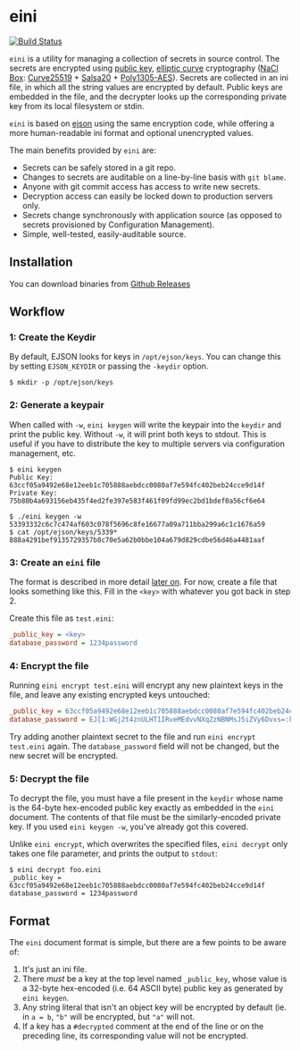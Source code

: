 # eini

[![Build Status](https://travis-ci.org/jeffutter/eini.svg?branch=master)](https://travis-ci.org/jeffutter/eini)

`eini` is a utility for managing a collection of secrets in source control. The
secrets are encrypted using [public
key](http://en.wikipedia.org/wiki/Public-key_cryptography), [elliptic
curve](http://en.wikipedia.org/wiki/Elliptic_curve_cryptography) cryptography
([NaCl](http://nacl.cr.yp.to/) [Box](http://nacl.cr.yp.to/box.html):
[Curve25519](http://en.wikipedia.org/wiki/Curve25519) +
[Salsa20](http://en.wikipedia.org/wiki/Salsa20) +
[Poly1305-AES](http://en.wikipedia.org/wiki/Poly1305-AES)). Secrets are
collected in an ini file, in which all the string values are encrypted by default. Public
keys are embedded in the file, and the decrypter looks up the corresponding
private key from its local filesystem or stdin.

`eini` is based on [ejson](http://github.com/shopify/ejson) using the same encryption code, while offering a more human-readable ini format and optional unencrypted values.

The main benefits provided by `eini` are:

* Secrets can be safely stored in a git repo.
* Changes to secrets are auditable on a line-by-line basis with `git blame`.
* Anyone with git commit access has access to write new secrets.
* Decryption access can easily be locked down to production servers only.
* Secrets change synchronously with application source (as opposed to secrets
  provisioned by Configuration Management).
* Simple, well-tested, easily-auditable source.

## Installation

You can download binaries from [Github Releases](https://github.com/jeffutter/eini/releases)

## Workflow

### 1: Create the Keydir

By default, EJSON looks for keys in `/opt/ejson/keys`. You can change this by
setting `EJSON_KEYDIR` or passing the `-keydir` option.

```
$ mkdir -p /opt/ejson/keys
```

### 2: Generate a keypair

When called with `-w`, `eini keygen` will write the keypair into the `keydir`
and print the public key. Without `-w`, it will print both keys to stdout. This
is useful if you have to distribute the key to multiple servers via
configuration management, etc.

```
$ eini keygen
Public Key:
63ccf05a9492e68e12eeb1c705888aebdcc0080af7e594fc402beb24cce9d14f
Private Key:
75b80b4a693156eb435f4ed2fe397e583f461f09fd99ec2bd1bdef0a56cf6e64
```

```
$ ./eini keygen -w
53393332c6c7c474af603c078f5696c8fe16677a09a711bba299a6c1c1676a59
$ cat /opt/ejson/keys/5339*
888a4291bef9135729357b8c70e5a62b0bbe104a679d829cdbe56d46a4481aaf
```

### 3: Create an `eini` file

The format is described in more detail [later on](#format). For now, create a
file that looks something like this. Fill in the `<key>` with whatever you got
back in step 2.

Create this file as `test.eini`:

```ini
_public_key = <key>
database_password = 1234password
```

### 4: Encrypt the file

Running `eini encrypt test.eini` will encrypt any new plaintext keys in the
file, and leave any existing encrypted keys untouched:

```ini
_public_key = 63ccf05a9492e68e12eeb1c705888aebdcc0080af7e594fc402beb24cce9d14f
database_password = EJ[1:WGj2t4znULHT1IRveMEdvvNXqZzNBNMsJ5iZVy6Dvxs=:kA6ekF8ViYR5ZLeSmMXWsdLfWr7wn9qS:fcHQtdt6nqcNOXa97/M278RX6w==]
```

Try adding another plaintext secret to the file and run `eini encrypt
test.eini` again. The `database_password` field will not be changed, but the
new secret will be encrypted.

### 5: Decrypt the file

To decrypt the file, you must have a file present in the `keydir` whose name is
the 64-byte hex-encoded public key exactly as embedded in the `eini` document.
The contents of that file must be the similarly-encoded private key. If you used
`eini keygen -w`, you've already got this covered.

Unlike `eini encrypt`, which overwrites the specified files, `eini decrypt`
only takes one file parameter, and prints the output to `stdout`:

```
$ eini decrypt foo.eini
_public_key = 63ccf05a9492e68e12eeb1c705888aebdcc0080af7e594fc402beb24cce9d14f
database_password = 1234password
```

## Format

The `eini` document format is simple, but there are a few points to be aware
of:

1. It's just an ini file.
2. There *must* be a key at the top level named `_public_key`, whose value is a
   32-byte hex-encoded (i.e. 64 ASCII byte) public key as generated by `eini
   keygen`.
3. Any string literal that isn't an object key will be encrypted by default (ie.
   in `a = b`, `"b"` will be encrypted, but `"a"` will not.
4. If a key has a `#decrypted` comment at the end of the line or on the preceding
   line, its corresponding value will not be encrypted.
